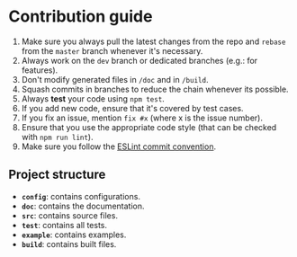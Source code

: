 # Contribution guide

1.  Make sure you always pull the latest changes from the repo and `rebase` from the `master` branch whenever it's necessary.
2.  Always work on the `dev` branch or dedicated branches (e.g.: for features).
3.  Don't modify generated files in `/doc` and in `/build`.
4.  Squash commits in branches to reduce the chain whenever its possible.
5.  Always **test** your code using `npm test`.
6.  If you add new code, ensure that it's covered by test cases.
7.  If you fix an issue, mention `fix #x` (where x is the issue number).
8.  Ensure that you use the appropriate code style (that can be checked
with `npm run lint`).
9.  Make sure you follow the [ESLint commit convention](https://github.com/conventional-changelog/conventional-changelog/tree/master/packages/conventional-changelog-eslint).

## Project structure
-   **`config`**: contains configurations.
-   **`doc`**: contains the documentation.
-   **`src`**: contains source files.
-   **`test`**: contains all tests.
-   **`example`**: contains examples. 
-   **`build`**: contains built files.
